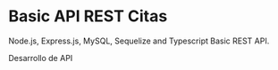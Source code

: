 # Basic API REST Citas

Node.js, Express.js, MySQL, Sequelize and Typescript Basic REST API.

Desarrollo de API

